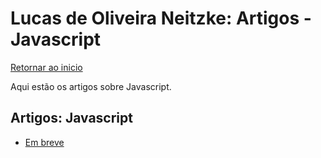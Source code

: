 # Lucas de Oliveira Neitzke: Artigos - Javascript

[Retornar ao inicio](README.md)

Aqui estão os artigos sobre Javascript.

## Artigos: Javascript

- [Em breve](#teste)
